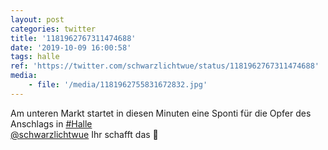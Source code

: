 ```yaml
---
layout: post
categories: twitter
title: '1181962767311474688'
date: '2019-10-09 16:00:58'
tags: halle
ref: 'https://twitter.com/schwarzlichtwue/status/1181962767311474688'
media:
    - file: '/media/1181962755831672832.jpg'
---
```

Am unteren Markt startet in diesen Minuten eine Sponti für die Opfer des Anschlags in [#Halle](/t/halle)   
[@schwarzlichtwue](https://twitter.com/schwarzlichtwue) Ihr schafft das 💪  